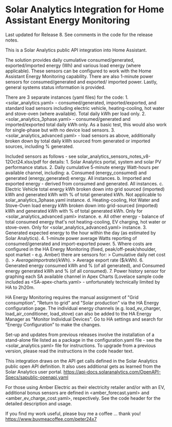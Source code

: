 Solar Analytics Integration for Home Assistant Energy Monitoring
================================================================
Last updated for Release 8. See comments in the code for the release notes.

This is a Solar Analytics public API integration into Home Assistant.

The solution provides daily cumulative consumed/generated, exported/imported energy (Wh) 
and various load energy (where applicable). These sensors can be configured to work with the Home Assistant 
Energy Monitoring capability. There are also 1-minute power sensors for consumed/generated and exported/
imported power. Lastly, general systems status information is provided.

There are 3 separate instances (yaml files) for the code:
    1. <solar_analytics.yaml> - consumed/generated, imported/exported, and standard load sensors 
       including electric vehicle, heating-cooling, hot water and stove-oven (where available). Total
       daily kWh per load only.
    2. <solar_analytics_3phase.yaml> - consumed/generated and imported/exported total daily kWh only. 
       As a basic test, this would also work for single-phase but with no device load sensors.
    3. <solar_analytics_advanced.yaml> - load sensors as above, additionally broken down by total daily 
       kWh sourced from generated or imported sources, including % generated.

Included sensors as follows - see solar_analytics_sensors_notes_v8-12Oct24.xlsx/pdf for details:
    1. Solar Analytics portal, system and solar PV performance status. 
    2. Daily cumulative 5-minute energy Watt-hours per available channel, including:
        a. Consumed (energy_consumed) and generated (energy_generated) energy. 
           All instances.
        b. Imported and exported energy - derived from consumed and generated. 
           All instances.
        c. Electric Vehicle total energy kWh broken down into grid sourced (imported) kWh and generated 
           kWh with % of total generated kWh. 
           Not applicable to solar_analytics_3phase.yaml instance.
        d. Heating-cooling, Hot Water and Stove-Oven load energy kWh broken down into grid-sourced 
           (imported) kWh and generated kWh with % of total generated kWh. 
           Only for <solar_analytics_advanced.yaml> instance.
        e. All other energy - balance of total consumed energy that's not heating-cooling, EV charging, 
           hot water or stove-oven. 
           Only for <solar_analytics_advanced.yaml> instance.
    3. Generated expected energy to the hour within the day (as estimated by Solar Analytics). 
    4. 1-minute power average Watts reporting of consumed/generated and import-exported power.
    5. Where costs are configured in the HA Energy Monitoring (fixed, peak/off-peak/shoulder, spot market 
       - e.g. Amber) there are sensors for: 
         > Cumulative daily net cost ($).
         > Average import rate ($/kWh).
         > Average export rate ($/kWh).
    6. Generated energy consumed kWh and % (of all generated), and Consumed energy generated kWh and % 
       (of all consumed).
    7. Power history sensor for graphing each SA available channel in Apex Charts (Lovelace sample code 
       included as <SA-apex-charts.yaml> - unfortunately technically limited by HA to 2h20m.     

HA Energy Monitoring requires the manual assignment of "Grid consumption", "Return to grid" and "Solar 
production" via the HA Energy configuration page. The individual energy channels (e.g. load_ev_charger, 
load_air_conditioner, load_stove) can also be added to the HA Energy Manager as "Monitor Individual Devices". 
Go to HA settings and search for “Energy Configuration” to make the changes. 

Set-up and updates from previous releases involve the installation of a stand-alone file listed as a package 
in the configuration.yaml file - see the <solar_analytics.yaml> file for instructions. To upgrade from a 
previous version, please read the instructions in the code header text.

This integration draws on the API get calls defined in the Solar Analytics public open API definition. It 
also uses additional gets as learned from the Solar Analytics user portal.
https://api-docs.solaranalytics.com/OpenAPI-Specs/sapublic-openapi.yaml 

For those using Amber Electric as their electricity retailer and/or with an EV, additional bonus sensors are 
defined in <amber_forecast.yaml> and <amber_ev_charge_cost.yaml>, respectively. See the code header for the 
detailed description and usage.
 
If you find my work useful, please buy me a coffee ... thank you!
  https://www.buymeacoffee.com/peter24x7
